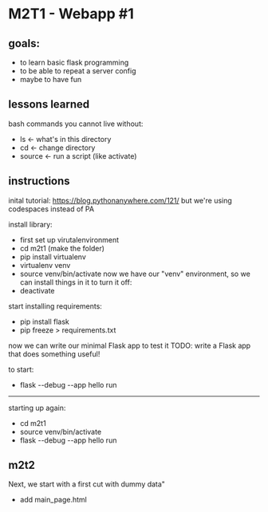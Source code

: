 # M2T1 - Webapp #1 

## goals: 
- to learn basic flask programming
- to be able to repeat a server config
- maybe to have fun

## lessons learned 
bash commands you cannot live without:
- ls <- what's in this directory
- cd <- change directory
- source <- run a script (like activate)

## instructions
inital tutorial: https://blog.pythonanywhere.com/121/ 
but we're using codespaces instead of PA

install library:

 - first set up virutalenvironment
 - cd m2t1 (make the folder)
 - pip install virtualenv
 - virtualenv venv
 - source venv/bin/activate
 now we have our "venv" environment, so we can install things in it
 to turn it off: 
 - deactivate

 start installing requirements:
 - pip install flask
 - pip freeze > requirements.txt

 now we can write our minimal Flask app to test it 
 TODO: write a Flask app that does something useful!

 to start:
 - flask --debug --app hello run

--------
 starting up again:
 - cd m2t1
 - source venv/bin/activate
 - flask --debug --app hello run

## m2t2
Next, we start with a first cut with dummy data"
- add main_page.html
